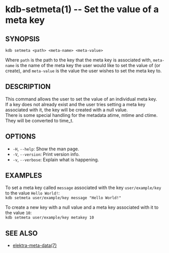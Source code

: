 kdb-setmeta(1) -- Set the value of a meta key
=============================================

## SYNOPSIS

`kdb setmeta <path> <meta-name> <meta-value>`  

Where `path` is the path to the key that the meta key is associated with,
`meta-name` is the name of the meta key the user would like to set the value of (or create),
and `meta-value` is the value the user wishes to set the meta key to.  

## DESCRIPTION

This command allows the user to set the value of an individual meta key.  
If a key does not already exist and the user tries setting a meta key associated with it, the key will be created with a null value.  
There is some special handling for the metadata atime, mtime and ctime. They will be converted to time_t.  

## OPTIONS

- `-H`, `--help`:
  Show the man page.
- `-V`, `--version`:
  Print version info.
- `-v`, `--verbose`:
  Explain what is happening.


## EXAMPLES

To set a meta key called `message` associated with the key `user/example/key` to the value `Hello World!`:  
	`kdb setmeta user/example/key message "Hello World!"`  

To create a new key with a null value and a meta key associated with it to the value `10`:  
	`kdb setmeta user/example/key metakey 10`  


## SEE ALSO

- [elektra-meta-data(7)](elektra-meta-data.md)
